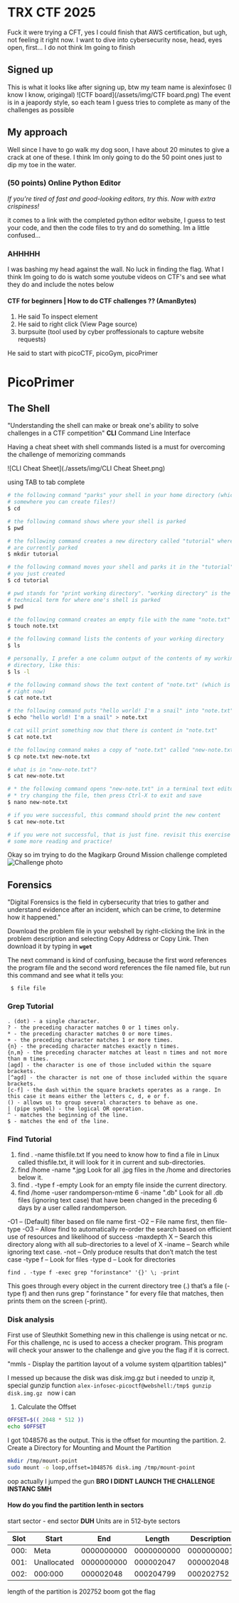 
# TRX CTF 2025
Fuck it were trying a CFT, yes I could finish that AWS certification, but ugh, not feeling it right now. I want to dive into cybersecurity nose, head, eyes open, first... I do not think Im going to finish 

## Signed up
This is what it looks like after signing up, btw my team name is alexinfosec (I know I know, origingal)
![CTF board](/assets/img/CTF board.png)
The event is in a jeapordy style, so each team I guess tries to complete as many of the challenges as possible

## My approach
Well since I have to go walk my dog soon, I have about 20 minutes to give a crack at one of these. I think Im only going to do the 50 point ones just to dip my toe in the water.

### (50 points) Online Python Editor
*If you're tired of fast and good-looking editors, try this. Now with extra crispiness!*

it comes to a link with the completed python editor website, I guess to test your code, and then the code files to try and do something. Im a little confused...

### AHHHHH
I was bashing my head against the wall. No luck in finding the flag. What I think Im going to do is watch some youtube videos on CTF's and see what they do and include the notes below

#### CTF for beginners | How to do CTF challenges ?? (AmanBytes)
1. He said To inspect element
2. He said to right click (View Page source)
3. burpsuite (tool used by cyber proffessionals to capture website requests)

He said to start with picoCTF, picoGym, picoPrimer

# PicoPrimer
## The Shell
"Understanding the shell can make or break one's ability to solve challenges in a CTF competition"
__CLI__ Command Line Interface

Having a cheat sheet with shell commands listed is a must for overcoming the challenge of memorizing commands

![CLI Cheat Sheet](./assets/img/CLI Cheat Sheet.png)

using TAB to tab complete


```bash
# the following command "parks" your shell in your home directory (which is
# somewhere you can create files!)
$ cd

# the following command shows where your shell is parked
$ pwd

# the following command creates a new directory called "tutorial" where you
# are currently parked
$ mkdir tutorial

# the following command moves your shell and parks it in the "tutorial" folder
# you just created
$ cd tutorial

# pwd stands for "print working directory". "working directory" is the
# technical term for where one's shell is parked
$ pwd

# the following command creates an empty file with the name "note.txt"
$ touch note.txt

# the following command lists the contents of your working directory
$ ls

# personally, I prefer a one column output of the contents of my working
# directory, like this:
$ ls -l

# the following command shows the text content of "note.txt" (which is empty
# right now)
$ cat note.txt

# the following command puts "hello world! I'm a snail" into "note.txt"
$ echo "hello world! I'm a snail" > note.txt

# cat will print something now that there is content in "note.txt"
$ cat note.txt

# the following command makes a copy of "note.txt" called "new-note.txt"
$ cp note.txt new-note.txt

# what is in "new-note.txt"?
$ cat new-note.txt

# * the following command opens "new-note.txt" in a terminal text editor
# * try changing the file, then press Ctrl-X to exit and save
$ nano new-note.txt

# if you were successful, this command should print the new content
$ cat new-note.txt

# if you were not successful, that is just fine. revisit this exercise after
# some more reading and practice!
```

Okay so im trying to do the Magikarp Ground Mission challenge
completed
![Challenge photo](/assets/img/MagikarpGroundmission.png)

## Forensics
"Digital Forensics is the field in cybersecurity that tries to gather and understand evidence after an incident, which can be crime, to determine how it happened."

Download the problem file in your webshell by right-clicking the link in the problem description and selecting Copy Address or Copy Link. Then download it by typing in __`wget `__ 

The next command is kind of confusing, because the first word references the program file and the second word references the file named file, but run this command and see what it tells you:

``` $ file file```

### Grep Tutorial
```
. (dot) - a single character.
? - the preceding character matches 0 or 1 times only.
* - the preceding character matches 0 or more times.
+ - the preceding character matches 1 or more times.
{n} - the preceding character matches exactly n times.
{n,m} - the preceding character matches at least n times and not more than m times.
[agd] - the character is one of those included within the square brackets.
[^agd] - the character is not one of those included within the square brackets.
[c-f] - the dash within the square brackets operates as a range. In this case it means either the letters c, d, e or f.
() - allows us to group several characters to behave as one.
| (pipe symbol) - the logical OR operation.
^ - matches the beginning of the line.
$ - matches the end of the line.
``` 

### Find Tutorial
1. find . -name thisfile.txt
If you need to know how to find a file in Linux called thisfile.txt, it will look for it in current and sub-directories.
2. find /home -name *.jpg
Look for all .jpg files in the /home and directories below it.
3. find . -type f -empty
Look for an empty file inside the current directory.
4. find /home -user randomperson-mtime 6 -iname ".db"
Look for all .db files (ignoring text case) that have been changed in the preceding 6 days by a user called randomperson.

-O1 – (Default) filter based on file name first
-O2 – File name first, then file-type
-O3 – Allow find to automatically re-order the search based on efficient use of resources and likelihood of success
-maxdepth X – Search this directory along with all sub-directories to a level of X
-iname – Search while ignoring text case.
-not – Only produce results that don’t match the test case
-type f – Look for files
-type d – Look for directories

`find . -type f -exec grep "forinstance" '{}' \; -print`

This goes through every object in the current directory tree (.) that’s a file (-type f) and then runs grep ” forinstance ” for every file that matches, then prints them on the screen (-print). 

### Disk analysis
First use of Sleuthkit 
 Something new in this challenge is using netcat or nc. For this challenge, nc is used to access a checker program. This program will check your answer to the challenge and give you the flag if it is correct.

"mmls - Display the partition layout of a volume system q(partition tables)"

I messed up because the disk was disk.img.gz but i needed to unzip it, special gunzip function
`alex-infosec-picoctf@webshell:/tmp$ gunzip disk.img.gz `
now i can 
1. Calculate the Offset
```bash 
OFFSET=$(( 2048 * 512 ))
echo $OFFSET 
```
I got 1048576 as the output. This is the offset for mounting the partition.
2. Create a Directory for Mounting and Mount the Partition
```bash
mkdir /tmp/mount-point
sudo mount -o loop,offset=1048576 disk.img /tmp/mount-point
```
oop actually I jumped the gun
__BRO I DIDNT LAUNCH THE CHALLENGE INSTANC SMH__

#### How do you find the partition lenth in sectors
start sector - end sector __DUH__
Units are in 512-byte sectors

| Slot | Start      | End        | Length     | Description     |
|------|------------|------------|------------|-----------------|
| 000: | Meta       | 0000000000 | 0000000000 | 0000000001      |
| 001: | Unallocated| 0000000000 | 000002047  | 000002048       |
| 002: | 000:000    | 000002048  | 000204799  | 000202752  

length of the partition is 202752
boom got the flag